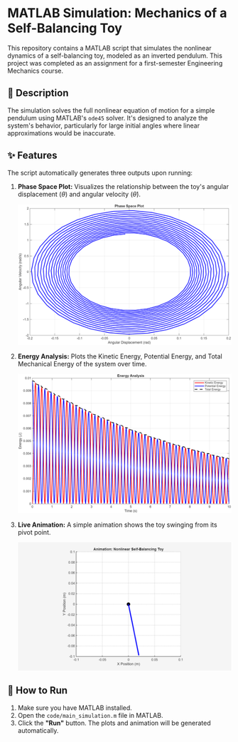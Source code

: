 # MATLAB Simulation: Mechanics of a Self-Balancing Toy

This repository contains a MATLAB script that simulates the nonlinear dynamics of a self-balancing toy, modeled as an inverted pendulum. This project was completed as an assignment for a first-semester Engineering Mechanics course.

## 📝 Description

The simulation solves the full nonlinear equation of motion for a simple pendulum using MATLAB's `ode45` solver. It's designed to analyze the system's behavior, particularly for large initial angles where linear approximations would be inaccurate.

## ✨ Features

The script automatically generates three outputs upon running:

1.  **Phase Space Plot:** Visualizes the relationship between the toy's angular displacement ($\theta$) and angular velocity ($\dot{\theta}$).

    ![Phase Space Plot](https://github.com/shredfwd/Self-Balancing-Toy/blob/main/figures/phase%20space%20plot.png)

2.  **Energy Analysis:** Plots the Kinetic Energy, Potential Energy, and Total Mechanical Energy of the system over time.

    ![Energy Analysis Plot](https://github.com/shredfwd/Self-Balancing-Toy/blob/main/figures/Energy.png)

3.  **Live Animation:** A simple animation shows the toy swinging from its pivot point.

    ![Live Animation of the Simulation](https://github.com/shredfwd/Self-Balancing-Toy/blob/main/figures/balancing%20animation.gif)

## 🚀 How to Run

1.  Make sure you have MATLAB installed.
2.  Open the `code/main_simulation.m` file in MATLAB.
3.  Click the **"Run"** button. The plots and animation will be generated automatically.
